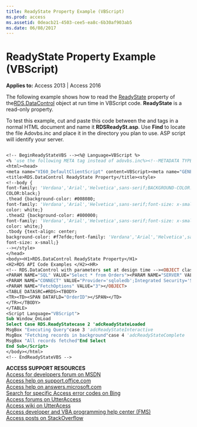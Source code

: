 ```yaml
---
title: ReadyState Property Example (VBScript)
ms.prod: access
ms.assetid: 0deacb21-4503-cee5-ea8c-6b30af903ab5
ms.date: 06/08/2017
---
```



# ReadyState Property Example (VBScript)

  

**Applies to:** Access 2013 | Access 2016

The following example shows how to read the [ReadyState](http://msdn.microsoft.com/library/e7b62205-a604-ef43-2f5d-9b51b46d2b5a%28Office.15%29.aspx) property of the[RDS.DataControl](http://msdn.microsoft.com/library/ac430669-7628-696c-c036-b5d35405d788%28Office.15%29.aspx) object at run time in VBScript code. **ReadyState** is a read-only property.

To test this example, cut and paste this code between the <Body> and </Body> tags in a normal HTML document and name it **RDSReadySt.asp**. Use **Find** to locate the file Adovbs.inc and place it in the directory you plan to use. ASP script will identify your server.



```vb

<!-- BeginReadyStateVBS --><%@ Language=VBScript %>
<% 'use the following META tag instead of adovbs.inc%><!--METADATA TYPE="typelib" uuid="00000205-0000-0010-8000-00AA006D2EA4" -->
<html><head>
<meta name="VI60_DefaultClientScript" content=VBScript><meta name="GENERATOR" content="Microsoft Visual Studio 6.0">
<title>RDS.DataControl ReadyState Property</title><style>
<!--body {
font-family: 'Verdana','Arial','Helvetica',sans-serif;BACKGROUND-COLOR:white;
COLOR:black;}
.thead {background-color: #008080;
font-family: 'Verdana','Arial','Helvetica',sans-serif;font-size: x-small;
color: white;}
.thead2 {background-color: #800000;
font-family: 'Verdana','Arial','Helvetica',sans-serif;font-size: x-small;
color: white;}
.tbody {text-align: center;
background-color: #f7efde;font-family: 'Verdana','Arial','Helvetica',sans-serif;
font-size: x-small;}
--></style>
</head> 
<body><H1>RDS.DataControl ReadyState Property</H1>
<H2>RDS API Code Examples </H2><HR>
<!-- RDS.DataControl with parameters set at design time --><OBJECT classid="clsid:BD96C556-65A3-11D0-983A-00C04FC29E33" ID=RDS>
<PARAM NAME="SQL" VALUE="Select * from Orders"><PARAM NAME="SERVER" VALUE="http://<%=Request.ServerVariables("SERVER_NAME")%>">
<PARAM NAME="CONNECT" VALUE="Provider='sqloledb';Integrated Security='SSPI';Initial Catalog='Northwind'"><PARAM NAME="ExecuteOptions" VALUE="2">
<PARAM NAME="FetchOptions" VALUE="3"></OBJECT> 
<TABLE DATASRC=#RDS><TBODY>
<TR><TD><SPAN DATAFLD="OrderID"></SPAN></TD>
</TR></TBODY>
</TABLE> 
<Script Language="VBScript"> 
Sub Window_OnLoad 
Select Case RDS.ReadyStatecase 2 'adcReadyStateLoaded
MsgBox "Executing Query"case 3 'adcReadyStateInteractive
MsgBox "Fetching records in background"case 4 'adcReadyStateComplete
MsgBox "All records fetched"End Select 
End Sub</Script> 
</body></html>
<!-- EndReadyStateVBS -->

```

 **ACCESS SUPPORT RESOURCES**<br>
[Access for developers forum on MSDN](https://social.msdn.microsoft.com/Forums/office/en-US/home?forum=accessdev)<br>
[Access help on support.office.com](https://support.office.com/search/results?query=Access)<br>
[Access help on answers.microsoft.com](http://answers.microsoft.com/en-us/office/forum/access?page=1&;tab=question&;status=all&;auth=1)<br>
[Search for specific Access error codes on Bing](http://www.bing.com/)<br>
[Access forums on UtterAccess](http://www.utteraccess.com/forum/index.php?act=idx)<br>
[Access wiki on UtterAcess](http://www.utteraccess.com/forum/index.php?act=idx)<br>
[Access developer and VBA programming help center (FMS)](http://www.fmsinc.com/MicrosoftAccess/developer/)<br>
[Access posts on StackOverflow](http://stackoverflow.com/questions/tagged/ms-access)

